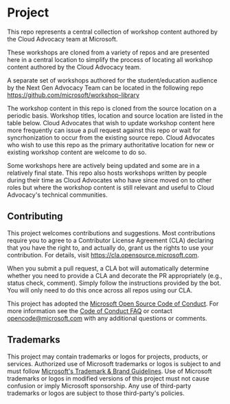 # Project
This repo represents a central collection of workshop content authored by the Cloud Advocacy team at Microsoft. 

These workshops are cloned from a variety of repos and are presented here in a central location to simplify the process of locating all workshop content authored by the Cloud Advocacy team. 

A separate set of workshops authored for the student/education audience by the Next Gen Advocacy Team can be located in the following repo https://github.com/microsoft/workshop-library

The workshop content in this repo is cloned from the source location on a periodic basis. Workshop titles, location and source location are listed in the table below. Cloud Advocates that wish to update workshop content here more frequently can issue a pull request against this repo or wait for syncrhonization to occur from the existing source repo. Cloud Advocates who wish to use this repo as the primary authoritative location for new or existing workshop content are welcome to do so.

Some workshops here are actively being updated and some are in a relatively final state. This repo also hosts workshops written by people during their time as Cloud Advocates who have since moved on to other roles but where the workshop content is still relevant and useful to Cloud Advocacy's technical communities.

## Contributing

This project welcomes contributions and suggestions.  Most contributions require you to agree to a
Contributor License Agreement (CLA) declaring that you have the right to, and actually do, grant us
the rights to use your contribution. For details, visit https://cla.opensource.microsoft.com.

When you submit a pull request, a CLA bot will automatically determine whether you need to provide
a CLA and decorate the PR appropriately (e.g., status check, comment). Simply follow the instructions
provided by the bot. You will only need to do this once across all repos using our CLA.

This project has adopted the [Microsoft Open Source Code of Conduct](https://opensource.microsoft.com/codeofconduct/).
For more information see the [Code of Conduct FAQ](https://opensource.microsoft.com/codeofconduct/faq/) or
contact [opencode@microsoft.com](mailto:opencode@microsoft.com) with any additional questions or comments.

## Trademarks

This project may contain trademarks or logos for projects, products, or services. Authorized use of Microsoft 
trademarks or logos is subject to and must follow 
[Microsoft's Trademark & Brand Guidelines](https://www.microsoft.com/en-us/legal/intellectualproperty/trademarks/usage/general).
Use of Microsoft trademarks or logos in modified versions of this project must not cause confusion or imply Microsoft sponsorship.
Any use of third-party trademarks or logos are subject to those third-party's policies.

